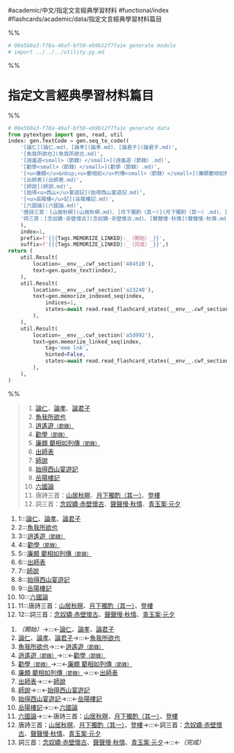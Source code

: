 #academic/中文/指定文言經典學習材料 #functional/index #flashcards/academic/data/指定文言經典學習材料篇目

%%
```Python
# 08e5b0a3-f78a-46af-bf50-eb9b12f7fa1e generate module
# import ../../../utility.py.md
```
%%

# 指定文言經典學習材料篇目

%%
```Python
# 08e5b0a3-f78a-46af-bf50-eb9b12f7fa1e generate data
from pytextgen import gen, read, util
index: gen.TextCode = gen.seq_to_code((
	'[論仁](論仁.md)、[論孝](論孝.md)、[論君子](論君子.md)',
	'[魚我所欲也](魚我所欲也.md)',
	'[逍遙遊<small>（節錄）</small>](逍遙遊（節錄）.md)',
	'[勸學<small>（節錄）</small>](勸學（節錄）.md)',
	'[<u>廉頗</u>&nbsp;<u>藺相如</u>列傳<small>（節錄）</small>](廉頗藺相如列傳（節錄）.md)',
	'[出師表](出師表.md)',
	'[師說](師說.md)',
	'[始得<u>西山</u>宴遊記](始得西山宴遊記.md)',
	'[<u>岳陽樓</u>記](岳陽樓記.md)',
	'[六國論](六國論.md)',
	'唐詩三首：[山居秋暝](山居秋暝.md)、[月下獨酌（其一）](月下獨酌（其一）.md)、[登樓](登樓.md)',
	'詞三首：[念奴嬌·赤壁懷古](念奴嬌·赤壁懷古.md)、[聲聲慢·秋情](聲聲慢·秋情.md)、[青玉案·元夕](青玉案·元夕.md)',
	),
	index=1,
	prefix=f'{{{Tags.MEMORIZE_LINKED}:_（開始）_}}',
	suffix=f'{{{Tags.MEMORIZE_LINKED}:_（完成）_}}',)
return (
	util.Result(
		location=__env__.cwf_section('484510'),
		text=gen.quote_text(index),
	),
	util.Result(
		location=__env__.cwf_section('a23240'),
		text=gen.memorize_indexed_seq(index,
			indices=1,
			states=await read.read_flashcard_states(__env__.cwf_section('a23240')),
		),
	),
	util.Result(
		location=__env__.cwf_section('a5d992'),
		text=gen.memorize_linked_seq(index,
			tag='mem lnk',
			hinted=False,
			states=await read.read_flashcard_states(__env__.cwf_section('a5d992')),
		),
	),
)
```
%%

<!--<!--08e5b0a3-f78a-46af-bf50-eb9b12f7fa1e generate section="484510"--><!-- The following content is generated at 2022-11-05T00:24:58.829870+08:00. Any edits will be overridden! -->

> 1. [論仁](論仁.md)、[論孝](論孝.md)、[論君子](論君子.md)
> 2. [魚我所欲也](魚我所欲也.md)
> 3. [逍遙遊<small>（節錄）</small>](逍遙遊（節錄）.md)
> 4. [勸學<small>（節錄）</small>](勸學（節錄）.md)
> 5. [<u>廉頗</u>&nbsp;<u>藺相如</u>列傳<small>（節錄）</small>](廉頗藺相如列傳（節錄）.md)
> 6. [出師表](出師表.md)
> 7. [師說](師說.md)
> 8. [始得<u>西山</u>宴遊記](始得西山宴遊記.md)
> 9. [<u>岳陽樓</u>記](岳陽樓記.md)
> 10. [六國論](六國論.md)
> 11. 唐詩三首：[山居秋暝](山居秋暝.md)、[月下獨酌（其一）](月下獨酌（其一）.md)、[登樓](登樓.md)
> 12. 詞三首：[念奴嬌·赤壁懷古](念奴嬌·赤壁懷古.md)、[聲聲慢·秋情](聲聲慢·秋情.md)、[青玉案·元夕](青玉案·元夕.md)

<!--/08e5b0a3-f78a-46af-bf50-eb9b12f7fa1e-->

<!--08e5b0a3-f78a-46af-bf50-eb9b12f7fa1e generate section="a23240"--><!-- The following content is generated at 2022-11-05T00:24:58.840870+08:00. Any edits will be overridden! -->

1. 1:::[論仁](論仁.md)、[論孝](論孝.md)、[論君子](論君子.md) <!--SR:!2023-04-15,120,290!2023-04-30,133,290-->
2. 2:::[魚我所欲也](魚我所欲也.md) <!--SR:!2023-04-07,105,270!2023-08-14,197,290-->
3. 3:::[逍遙遊<small>（節錄）</small>](逍遙遊（節錄）.md) <!--SR:!2023-05-04,123,270!2023-07-03,92,230-->
4. 4:::[勸學<small>（節錄）</small>](勸學（節錄）.md) <!--SR:!2023-07-19,114,230!2023-08-28,187,250-->
5. 5:::[<u>廉頗</u>&nbsp;<u>藺相如</u>列傳<small>（節錄）</small>](廉頗藺相如列傳（節錄）.md) <!--SR:!2023-09-06,194,250!2023-05-05,124,270-->
6. 6:::[出師表](出師表.md) <!--SR:!2023-05-17,115,230!2023-07-11,133,230-->
7. 7:::[師說](師說.md) <!--SR:!2023-10-04,210,250!2023-12-24,270,270-->
8. 8:::[始得<u>西山</u>宴遊記](始得西山宴遊記.md) <!--SR:!2023-05-21,61,230!2023-10-17,216,250-->
9. 9:::[<u>岳陽樓</u>記](岳陽樓記.md) <!--SR:!2023-09-30,208,250!2023-05-18,84,210-->
10. 10:::[六國論](六國論.md) <!--SR:!2023-04-28,98,230!2023-09-07,215,290-->
11. 11:::唐詩三首：[山居秋暝](山居秋暝.md)、[月下獨酌（其一）](月下獨酌（其一）.md)、[登樓](登樓.md) <!--SR:!2023-09-07,194,250!2023-09-09,217,290-->
12. 12:::詞三首：[念奴嬌·赤壁懷古](念奴嬌·赤壁懷古.md)、[聲聲慢·秋情](聲聲慢·秋情.md)、[青玉案·元夕](青玉案·元夕.md) <!--SR:!2023-06-23,154,270!2023-05-05,138,290-->

<!--/08e5b0a3-f78a-46af-bf50-eb9b12f7fa1e-->

<!--08e5b0a3-f78a-46af-bf50-eb9b12f7fa1e generate section="a5d992"--><!-- The following content is generated at 2022-11-05T00:24:58.862869+08:00. Any edits will be overridden! -->

1. _（開始）_→:::←[論仁](論仁.md)、[論孝](論孝.md)、[論君子](論君子.md) <!--SR:!2023-07-04,152,250!2023-04-30,132,290-->
2. [論仁](論仁.md)、[論孝](論孝.md)、[論君子](論君子.md)→:::←[魚我所欲也](魚我所欲也.md) <!--SR:!2023-04-17,42,230!2023-05-07,139,290-->
3. [魚我所欲也](魚我所欲也.md)→:::←[逍遙遊<small>（節錄）</small>](逍遙遊（節錄）.md) <!--SR:!2023-05-12,67,230!2023-04-28,105,250-->
4. [逍遙遊<small>（節錄）</small>](逍遙遊（節錄）.md)→:::←[勸學<small>（節錄）</small>](勸學（節錄）.md) <!--SR:!2023-09-23,173,230!2023-04-25,102,250-->
5. [勸學<small>（節錄）</small>](勸學（節錄）.md)→:::←[<u>廉頗</u>&nbsp;<u>藺相如</u>列傳<small>（節錄）</small>](廉頗藺相如列傳（節錄）.md) <!--SR:!2023-09-29,177,250!2023-04-12,22,130-->
6. [<u>廉頗</u>&nbsp;<u>藺相如</u>列傳<small>（節錄）</small>](廉頗藺相如列傳（節錄）.md)→:::←[出師表](出師表.md) <!--SR:!2023-10-24,223,250!2023-09-19,201,250-->
7. [出師表](出師表.md)→:::←[師說](師說.md) <!--SR:!2023-05-25,59,210!2024-01-08,299,270-->
8. [師說](師說.md)→:::←[始得<u>西山</u>宴遊記](始得西山宴遊記.md) <!--SR:!2023-04-06,72,230!2023-11-28,256,270-->
9. [始得<u>西山</u>宴遊記](始得西山宴遊記.md)→:::←[<u>岳陽樓</u>記](岳陽樓記.md) <!--SR:!2023-12-01,255,270!2023-09-29,207,250-->
10. [<u>岳陽樓</u>記](岳陽樓記.md)→:::←[六國論](六國論.md) <!--SR:!2023-10-28,223,250!2023-05-08,128,270-->
11. [六國論](六國論.md)→:::←唐詩三首：[山居秋暝](山居秋暝.md)、[月下獨酌（其一）](月下獨酌（其一）.md)、[登樓](登樓.md) <!--SR:!2023-09-09,193,250!2023-09-30,230,290-->
12. 唐詩三首：[山居秋暝](山居秋暝.md)、[月下獨酌（其一）](月下獨酌（其一）.md)、[登樓](登樓.md)→:::←詞三首：[念奴嬌·赤壁懷古](念奴嬌·赤壁懷古.md)、[聲聲慢·秋情](聲聲慢·秋情.md)、[青玉案·元夕](青玉案·元夕.md) <!--SR:!2023-04-22,43,250!2023-05-18,73,230-->
13. 詞三首：[念奴嬌·赤壁懷古](念奴嬌·赤壁懷古.md)、[聲聲慢·秋情](聲聲慢·秋情.md)、[青玉案·元夕](青玉案·元夕.md)→:::←_（完成）_ <!--SR:!2023-06-02,141,270!2023-12-08,259,270-->

<!--/08e5b0a3-f78a-46af-bf50-eb9b12f7fa1e-->
